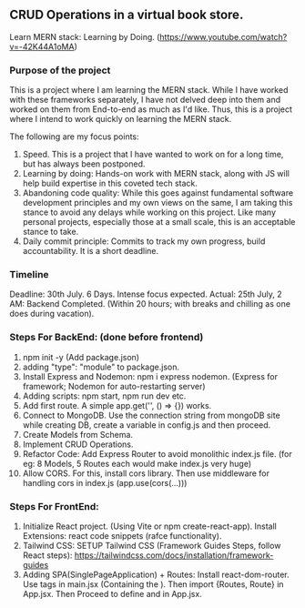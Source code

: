 ## CRUD Operations in a virtual book store.

Learn MERN stack: Learning by Doing.
(https://www.youtube.com/watch?v=-42K44A1oMA)


### Purpose of the project

This is a project where I am learning the MERN stack. 
While I have worked with these frameworks separately, I have not delved deep into them and worked on them from End-to-end as much as I'd like. 
Thus, this is a project where I intend to work quickly on learning the MERN stack.

The following are my focus points:
1. Speed. This is a project that I have wanted to work on for a long time, but has always been postponed. 
2. Learning by doing: Hands-on work with MERN stack, along with JS will help build expertise in this coveted tech stack.  
3. Abandoning code quality: While this goes against fundamental software development principles and my own views on the same, I am taking this stance to avoid any delays while working on this project. Like many personal projects, especially those at a small scale, this is an acceptable stance to take.
4. Daily commit principle: Commits to track my own progress, build accountability. It is a short deadline.


### Timeline

Deadline: 30th July. 6 Days. Intense focus expected.
Actual:
25th July, 2 AM: Backend Completed. (Within 20 hours; with breaks and chilling as one does during vacation).



### Steps For BackEnd: (done before frontend)

1. npm init -y (Add package.json)
2. adding "type": "module" to package.json.
3. Install Express and Nodemon: npm i express nodemon. (Express for framework; Nodemon for auto-restarting server)
4. Adding scripts: npm start, npm run dev etc.
5. Add first route. A simple app.get('', () => {}) works.
6. Connect to MongoDB. Use the connection string from mongoDB site while creating DB, create a variable in config.js and then proceed. 
7. Create Models from Schema.
8. Implement CRUD Operations.
9. Refactor Code: Add Express Router to avoid monolithic index.js file. (for eg: 8 Models, 5 Routes each would make index.js very huge)
10. Allow CORS. For this, install cors library. Then use middleware for handling cors in index.js (app.use(cors(...)))


### Steps For FrontEnd: 

1. Initialize React project. (Using Vite or npm create-react-app). Install Extensions: react code snippets (rafce functionality).
2. Tailwind CSS: SETUP Tailwind CSS (Framework Guides Steps, follow React steps): https://tailwindcss.com/docs/installation/framework-guides
3. Adding SPA(SinglePageApplication) + Routes: Install react-dom-router. Use <BrowserRouter> tags in main.jsx (Containing the <App/>). Then import {Routes, Route} in App.jsx. Then Proceed to define <Routes> and <Route> in App.jsx.
